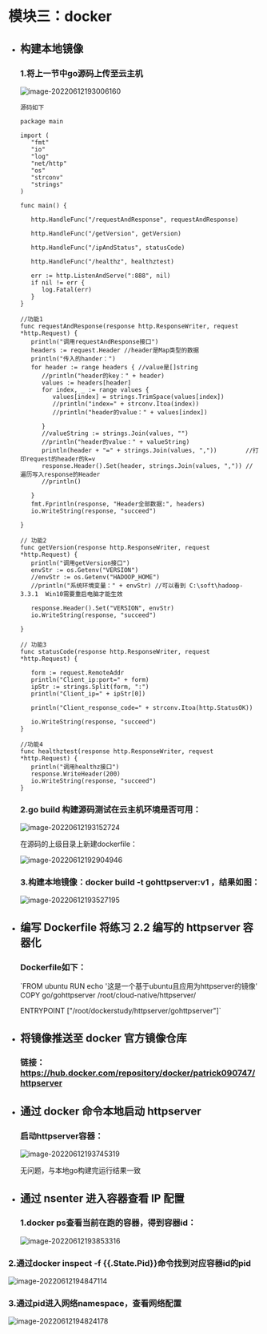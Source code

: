 

# 模块三：docker



- ## 构建本地镜像

  ### 1.将上一节中go源码上传至云主机

  ![image-20220612193006160](C:\Users\12894\AppData\Roaming\Typora\typora-user-images\image-20220612193006160.png)

  

  `源码如下`

  ```
  package main
  
  import (
     "fmt"
     "io"
     "log"
     "net/http"
     "os"
     "strconv"
     "strings"
  )
  
  func main() {
  
     http.HandleFunc("/requestAndResponse", requestAndResponse)
  
     http.HandleFunc("/getVersion", getVersion)
  
     http.HandleFunc("/ipAndStatus", statusCode)
  
     http.HandleFunc("/healthz", healthztest)
  
     err := http.ListenAndServe(":888", nil)
     if nil != err {
        log.Fatal(err)
     }
  }
  
  //功能1
  func requestAndResponse(response http.ResponseWriter, request *http.Request) {
     println("调用requestAndResponse接口")
     headers := request.Header //header是Map类型的数据
     println("传入的hander：")
     for header := range headers { //value是[]string
        //println("header的key：" + header)
        values := headers[header]
        for index, _ := range values {
           values[index] = strings.TrimSpace(values[index])
           //println("index=" + strconv.Itoa(index))
           //println("header的value：" + values[index])
  
        }
        //valueString := strings.Join(values, "")
        //println("header的value：" + valueString)
        println(header + "=" + strings.Join(values, ","))        //打印request的header的k=v
        response.Header().Set(header, strings.Join(values, ",")) // 遍历写入response的Header
        //println()
  
     }
     fmt.Fprintln(response, "Header全部数据:", headers)
     io.WriteString(response, "succeed")
  
  }
  
  // 功能2
  func getVersion(response http.ResponseWriter, request *http.Request) {
     println("调用getVersion接口")
     envStr := os.Getenv("VERSION")
     //envStr := os.Getenv("HADOOP_HOME")
     //println("系统环境变量：" + envStr) //可以看到 C:\soft\hadoop-3.3.1  Win10需要重启电脑才能生效
  
     response.Header().Set("VERSION", envStr)
     io.WriteString(response, "succeed")
  
  }
  
  // 功能3
  func statusCode(response http.ResponseWriter, request *http.Request) {
  
     form := request.RemoteAddr
     println("Client_ip:port=" + form)
     ipStr := strings.Split(form, ":")
     println("Client_ip=" + ipStr[0])
  
     println("Client_response_code=" + strconv.Itoa(http.StatusOK))
  
     io.WriteString(response, "succeed")
  }
  
  //功能4
  func healthztest(response http.ResponseWriter, request *http.Request) {
     println("调用healthz接口")
     response.WriteHeader(200)
     io.WriteString(response, "succeed")
  }
  ```

  ### 2.go build 构建源码测试在云主机环境是否可用：

  ![image-20220612193152724](C:\Users\12894\AppData\Roaming\Typora\typora-user-images\image-20220612193152724.png)

  在源码的上级目录上新建dockerfile：

  ![image-20220612192904946](C:\Users\12894\AppData\Roaming\Typora\typora-user-images\image-20220612192904946.png)

  

  ### 3.构建本地镜像：docker build -t gohttpserver:v1 ，结果如图：

  ![image-20220612193527195](C:\Users\12894\AppData\Roaming\Typora\typora-user-images\image-20220612193527195.png)

  

- ## 编写 Dockerfile 将练习 2.2 编写的 httpserver 容器化

  ### Dockerfile如下：

  `FROM ubuntu
  RUN echo '这是一个基于ubuntu且应用为httpserver的镜像'
  COPY go/gohttpserver /root/cloud-native/httpserver/

  ENTRYPOINT ["/root/dockerstudy/httpserver/gohttpserver"]`

  

- ## 将镜像推送至 docker 官方镜像仓库

  ### 链接：https://hub.docker.com/repository/docker/patrick090747/httpserver

- ## 通过 docker 命令本地启动 httpserver

  ### 启动httpserver容器：

  ![image-20220612193745319](C:\Users\12894\AppData\Roaming\Typora\typora-user-images\image-20220612193745319.png)

  无问题，与本地go构建完运行结果一致

- ## 通过 nsenter 进入容器查看 IP 配置

  ### 1.docker ps查看当前在跑的容器，得到容器id：

  ![image-20220612193853316](C:\Users\12894\AppData\Roaming\Typora\typora-user-images\image-20220612193853316.png)

### 2.通过docker inspect -f {{.State.Pid}}命令找到对应容器id的pid

![image-20220612194847114](C:\Users\12894\AppData\Roaming\Typora\typora-user-images\image-20220612194847114.png)

### 3.通过pid进入网络namespace，查看网络配置

![image-20220612194824178](C:\Users\12894\AppData\Roaming\Typora\typora-user-images\image-20220612194824178.png)

